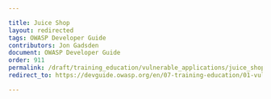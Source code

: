 ```yaml
---

title: Juice Shop
layout: redirected
tags: OWASP Developer Guide
contributors: Jon Gadsden
document: OWASP Developer Guide
order: 911
permalink: /draft/training_education/vulnerable_applications/juice_shop/
redirect_to: https://devguide.owasp.org/en/07-training-education/01-vulnerable-apps/01-juice-shop/

---
```

